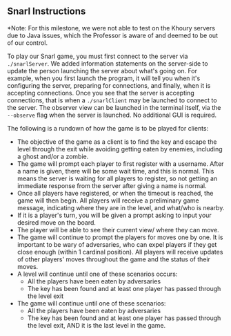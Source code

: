 ## Snarl Instructions

*Note: For this milestone, we were not able to test on the Khoury servers due to Java issues, which the Professor is aware of and deemed to be out of our control. 

To play our Snarl game, you must first connect to the server via `./snarlServer`. We added information
statements on the server-side to update the person launching the server about what's going on. 
For example, when you first launch the program, it will tell you when it's configuring the server,
preparing for connections, and finally, when it is accepting connections. Once you see that the server
is accepting connections, that is when a `./snarlClient` may be launched to connect to the server. The 
observer view can be launched in the terminal itself, via the `--observe` flag when the server is launched.
No additional GUI is required.

The following is a rundown of how the game is to be played for clients:

* The objective of the game as a client is to find the key and escape the level through the exit while avoiding 
  getting eaten by enemies, including a ghost and/or a zombie.
* The game will prompt each player to first register with a username. After a name is given, there will be 
  some wait time, and this is normal. This means the server is waiting for all players to register, so not getting
  an immediate response from the server after giving a name is normal. 
* Once all players have registered, or when the timeout is reached, the game will then begin. All players will
  receive a preliminary game message, indicating where they are in the level, and what/who is nearby.
* If it is a player's turn, you will be given a prompt asking to input your desired move on the board.  
* The player will be able to see their current view/ where they can move. 
* The game will continue to prompt the players for moves one by one. It is important to be wary of adversaries, who can
  expel players if they get close enough (within 1 cardinal position). All players will receive updates of other players' moves throughout the game
  and the status of their moves.
* A level will continue until one of these scenarios occurs:
    - All the players have been eaten by adversaries
    - The key has been found and at least one player has passed through the level exit
* The game will continue until one of these scenarios:
    - All the players have been eaten by adversaries
    - The key has been found and at least one player has passed through the level exit, AND it is the last 
    level in the game. 
   
